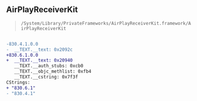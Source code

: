## AirPlayReceiverKit

> `/System/Library/PrivateFrameworks/AirPlayReceiverKit.framework/AirPlayReceiverKit`

```diff

-830.4.1.0.0
-  __TEXT.__text: 0x2092c
+830.6.1.0.0
+  __TEXT.__text: 0x20940
   __TEXT.__auth_stubs: 0xcb0
   __TEXT.__objc_methlist: 0xfb4
   __TEXT.__cstring: 0x7f3f
CStrings:
+ "830.6.1"
- "830.4.1"

```

